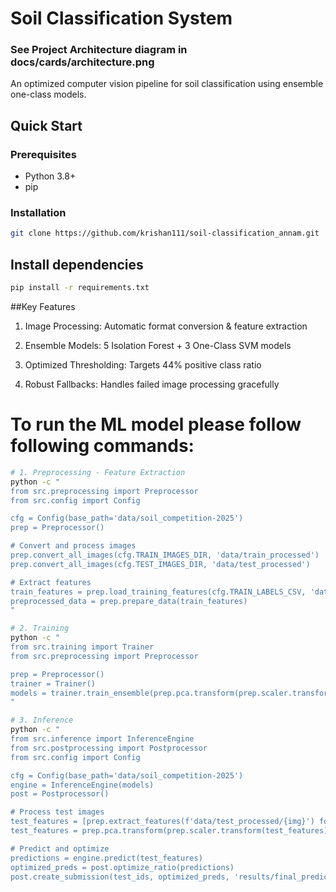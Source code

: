 # Soil Classification System

### **See Project Architecture diagram in docs/cards/architecture.png**

An optimized computer vision pipeline for soil classification using ensemble one-class models.


## Quick Start

### Prerequisites
- Python 3.8+
- pip

### Installation
```bash
git clone https://github.com/krishan111/soil-classification_annam.git
```

## Install dependencies
```bash
pip install -r requirements.txt
```
##Key Features
1. Image Processing: Automatic format conversion & feature extraction

2. Ensemble Models: 5 Isolation Forest + 3 One-Class SVM models

3. Optimized Thresholding: Targets 44% positive class ratio

4. Robust Fallbacks: Handles failed image processing gracefully

# To run the ML model please follow following commands:
```bash
# 1. Preprocessing - Feature Extraction
python -c "
from src.preprocessing import Preprocessor
from src.config import Config

cfg = Config(base_path='data/soil_competition-2025')
prep = Preprocessor()

# Convert and process images
prep.convert_all_images(cfg.TRAIN_IMAGES_DIR, 'data/train_processed')
prep.convert_all_images(cfg.TEST_IMAGES_DIR, 'data/test_processed')

# Extract features
train_features = prep.load_training_features(cfg.TRAIN_LABELS_CSV, 'data/train_processed')
preprocessed_data = prep.prepare_data(train_features)
"

# 2. Training
python -c "
from src.training import Trainer
from src.preprocessing import Preprocessor

prep = Preprocessor()
trainer = Trainer()
models = trainer.train_ensemble(prep.pca.transform(prep.scaler.transform(train_features)))
"

# 3. Inference
python -c "
from src.inference import InferenceEngine
from src.postprocessing import Postprocessor
from src.config import Config

cfg = Config(base_path='data/soil_competition-2025')
engine = InferenceEngine(models)
post = Postprocessor()

# Process test images
test_features = [prep.extract_features(f'data/test_processed/{img}') for img in os.listdir('data/test_processed')]
test_features = prep.pca.transform(prep.scaler.transform(test_features))

# Predict and optimize
predictions = engine.predict(test_features)
optimized_preds = post.optimize_ratio(predictions)
post.create_submission(test_ids, optimized_preds, 'results/final_predictions.csv')
```